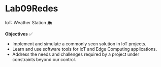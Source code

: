 # Lab09Redes
IoT: Weather Station 🌦️

**Objectives** ✅
- Implement and simulate a commonly seen solution in IoT projects.
- Learn and use software tools for IoT and Edge Computing applications.
- Address the needs and challenges required by a project under constraints beyond our control.
